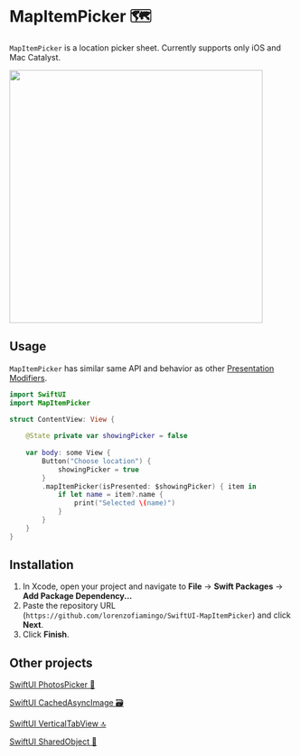# MapItemPicker 🗺️

`MapItemPicker` is a location picker sheet. Currently supports only iOS and Mac Catalyst.

<img src="https://user-images.githubusercontent.com/40797951/155740664-43a7e5ab-d188-483a-b80c-b7afa0bcf7d0.PNG" height="448">

## Usage

`MapItemPicker` has similar same API and behavior as other [Presentation Modifiers](https://developer.apple.com/documentation/swiftui/view-presentation).
```swift
import SwiftUI
import MapItemPicker

struct ContentView: View {
    
    @State private var showingPicker = false
    
    var body: some View {
        Button("Choose location") {
            showingPicker = true
        }
        .mapItemPicker(isPresented: $showingPicker) { item in
            if let name = item?.name {
                print("Selected \(name)")
            }
        }
    }
}
```

## Installation

1. In Xcode, open your project and navigate to **File** → **Swift Packages** → **Add Package Dependency...**
2. Paste the repository URL (`https://github.com/lorenzofiamingo/SwiftUI-MapItemPicker`) and click **Next**.
3. Click **Finish**.


## Other projects

[SwiftUI PhotosPicker 🌇](https://github.com/lorenzofiamingo/SwiftUI-PhotosPicker)

[SwiftUI CachedAsyncImage 🗃️](https://github.com/lorenzofiamingo/SwiftUI-CachedAsyncImage)

[SwiftUI VerticalTabView 🔝](https://github.com/lorenzofiamingo/SwiftUI-VerticalTabView)

[SwiftUI SharedObject 🍱](https://github.com/lorenzofiamingo/SwiftUI-SharedObject)
